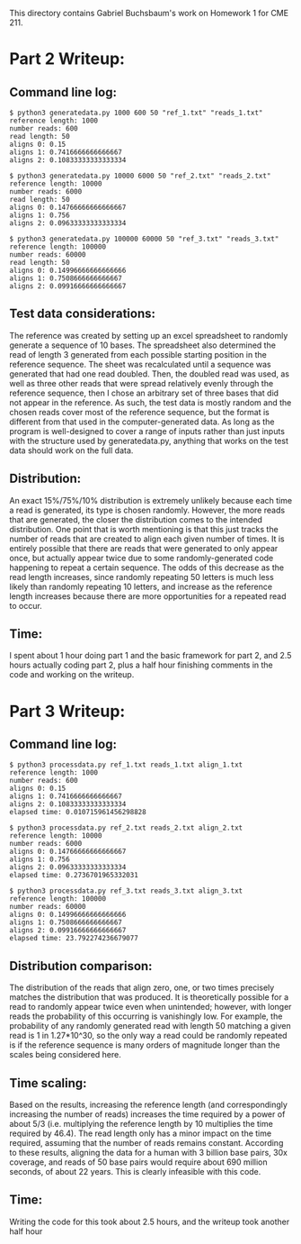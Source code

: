 This directory contains Gabriel Buchsbaum's work on Homework 1 for CME 211.

# Part 2 Writeup:

## Command line log:
```
$ python3 generatedata.py 1000 600 50 "ref_1.txt" "reads_1.txt"
reference length: 1000
number reads: 600
read length: 50
aligns 0: 0.15
aligns 1: 0.7416666666666667
aligns 2: 0.10833333333333334

$ python3 generatedata.py 10000 6000 50 "ref_2.txt" "reads_2.txt"
reference length: 10000
number reads: 6000
read length: 50
aligns 0: 0.14766666666666667
aligns 1: 0.756
aligns 2: 0.09633333333333334

$ python3 generatedata.py 100000 60000 50 "ref_3.txt" "reads_3.txt"
reference length: 100000
number reads: 60000
read length: 50
aligns 0: 0.14996666666666666
aligns 1: 0.7508666666666667
aligns 2: 0.09916666666666667
```

## Test data considerations:
The reference was created by setting up an excel spreadsheet to randomly generate a sequence of 10 bases.  The spreadsheet also determined the read of length 3 generated from each possible starting position in the reference sequence.  The sheet was recalculated until a sequence was generated that had one read doubled.  Then, the doubled read was used, as well as three other reads that were spread relatively evenly through the reference sequence, then I chose an arbitrary set of three bases that did not appear in the reference.  As such, the test data is mostly random and the chosen reads cover most of the reference sequence, but the format is different from that used in the computer-generated data.  As long as the program is well-designed to cover a range of inputs rather than just inputs with the structure used by generatedata.py, anything that works on the test data should work on the full data.

## Distribution:
An exact 15%/75%/10% distribution is extremely unlikely because each time a read is generated, its type is chosen randomly.  However, the more reads that are generated, the closer the distribution comes to the intended distribution.  One point that is worth mentioning is that this just tracks the number of reads that are created to align each given number of times.  It is entirely possible that there are reads that were generated to only appear once, but actually appear twice due to some randomly-generated code happening to repeat a certain sequence.  The odds of this decrease as the read length increases, since randomly repeating 50 letters is much less likely than randomly repeating 10 letters, and increase as the reference length increases because there are more opportunities for a repeated read to occur.

## Time:
I spent about 1 hour doing part 1 and the basic framework for part 2, and 2.5 hours actually coding part 2, plus a half hour finishing comments in the code and working on the writeup.


# Part 3 Writeup:

## Command line log:
```
$ python3 processdata.py ref_1.txt reads_1.txt align_1.txt
reference length: 1000
number reads: 600
aligns 0: 0.15
aligns 1: 0.7416666666666667
aligns 2: 0.10833333333333334
elapsed time: 0.010715961456298828

$ python3 processdata.py ref_2.txt reads_2.txt align_2.txt
reference length: 10000
number reads: 6000
aligns 0: 0.14766666666666667
aligns 1: 0.756
aligns 2: 0.09633333333333334
elapsed time: 0.2736701965332031

$ python3 processdata.py ref_3.txt reads_3.txt align_3.txt
reference length: 100000
number reads: 60000
aligns 0: 0.14996666666666666
aligns 1: 0.7508666666666667
aligns 2: 0.09916666666666667
elapsed time: 23.792274236679077
```

## Distribution comparison:
The distribution of the reads that align zero, one, or two times precisely matches the distribution that was produced.  It is theoretically possible for a read to randomly appear twice even when unintended; however, with longer reads the probability of this occurring is vanishingly low.  For example, the probability of any randomly generated read with length 50 matching a given read is 1 in 1.27*10^30, so the only way a read could be randomly repeated is if the reference sequence is many orders of magnitude longer than the scales being considered here.

## Time scaling:
Based on the results, increasing the reference length (and correspondingly increasing the number of reads) increases the time required by a power of about 5/3 (i.e. multiplying the reference length by 10 multiplies the time required by 46.4).  The read length only has a minor impact on the time required, assuming that the number of reads remains constant.  According to these results, aligning the data for a human with 3 billion base pairs, 30x coverage, and reads of 50 base pairs would require about 690 million seconds, of about 22 years.  This is clearly infeasible with this code.

## Time:
Writing the code for this took about 2.5 hours, and the writeup took another half hour
